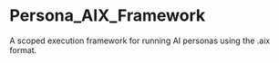 # Persona_AIX_Framework
A scoped execution framework for running AI personas using the .aix format. 
